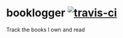 # booklogger [![travis-ci](https://travis-ci.org/benjamineskola/booklogger.svg?branch=master)](https://travis-ci.org/benjamineskola/booklogger)
Track the books I own and read
